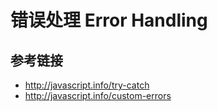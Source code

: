 # 错误处理 Error Handling

## 参考链接
* http://javascript.info/try-catch
* http://javascript.info/custom-errors

